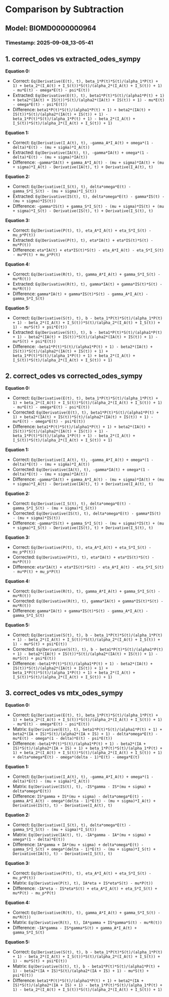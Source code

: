 
# Comparison by Subtraction
## Model: BIOMD0000000964
### Timestamp: 2025-09-08_13-05-41

## 1. correct_odes vs extracted_odes_sympy

**Equation 0:**
- Correct:   `Eq(Derivative(E(t), t), beta_1*P(t)*S(t)/(alpha_1*P(t) + 1) + beta_2*(I_A(t) + I_S(t))*S(t)/(alpha_2*(I_A(t) + I_S(t)) + 1) - mu*E(t) - omega*E(t) - psi*E(t))`
- Extracted: `Eq(Derivative(E(t), t), beta1*P(t)*S(t)/(alpha1*P(t) + 1) + beta2*(IA(t) + IS(t))*S(t)/(alpha2*(IA(t) + IS(t)) + 1) - mu*E(t) - omega*E(t) - psi*E(t))`
- Difference: `beta1*P(t)*S(t)/(alpha1*P(t) + 1) + beta2*(IA(t) + IS(t))*S(t)/(alpha2*(IA(t) + IS(t)) + 1) - beta_1*P(t)*S(t)/(alpha_1*P(t) + 1) - beta_2*(I_A(t) + I_S(t))*S(t)/(alpha_2*(I_A(t) + I_S(t)) + 1)`

**Equation 1:**
- Correct:   `Eq(Derivative(I_A(t), t), -gamma_A*I_A(t) + omega*(1 - delta)*E(t) - (mu + sigma)*I_A(t))`
- Extracted: `Eq(Derivative(IA(t), t), -gamma*IA(t) + omega*(1 - delta)*E(t) - (mu + sigma)*IA(t))`
- Difference: `-gamma*IA(t) + gamma_A*I_A(t) - (mu + sigma)*IA(t) + (mu + sigma)*I_A(t) - Derivative(IA(t), t) + Derivative(I_A(t), t)`

**Equation 2:**
- Correct:   `Eq(Derivative(I_S(t), t), delta*omega*E(t) - gamma_S*I_S(t) - (mu + sigma)*I_S(t))`
- Extracted: `Eq(Derivative(IS(t), t), delta*omega*E(t) - gamma*IS(t) - (mu + sigma)*IS(t))`
- Difference: `-gamma*IS(t) + gamma_S*I_S(t) - (mu + sigma)*IS(t) + (mu + sigma)*I_S(t) - Derivative(IS(t), t) + Derivative(I_S(t), t)`

**Equation 3:**
- Correct:   `Eq(Derivative(P(t), t), eta_A*I_A(t) + eta_S*I_S(t) - mu_p*P(t))`
- Extracted: `Eq(Derivative(P(t), t), eta*IA(t) + eta*IS(t)*S(t) - mu*P(t))`
- Difference: `eta*IA(t) + eta*IS(t)*S(t) - eta_A*I_A(t) - eta_S*I_S(t) - mu*P(t) + mu_p*P(t)`

**Equation 4:**
- Correct:   `Eq(Derivative(R(t), t), gamma_A*I_A(t) + gamma_S*I_S(t) - mu*R(t))`
- Extracted: `Eq(Derivative(R(t), t), gamma*IA(t) + gamma*IS(t)*S(t) - mu*R(t))`
- Difference: `gamma*IA(t) + gamma*IS(t)*S(t) - gamma_A*I_A(t) - gamma_S*I_S(t)`

**Equation 5:**
- Correct:   `Eq(Derivative(S(t), t), b - beta_1*P(t)*S(t)/(alpha_1*P(t) + 1) - beta_2*(I_A(t) + I_S(t))*S(t)/(alpha_2*(I_A(t) + I_S(t)) + 1) - mu*S(t) + psi*E(t))`
- Extracted: `Eq(Derivative(S(t), t), b - beta1*P(t)*S(t)/(alpha1*P(t) + 1) - beta2*(IA(t) + IS(t))*S(t)/(alpha2*(IA(t) + IS(t)) + 1) - mu*S(t) + psi*E(t))`
- Difference: `-beta1*P(t)*S(t)/(alpha1*P(t) + 1) - beta2*(IA(t) + IS(t))*S(t)/(alpha2*(IA(t) + IS(t)) + 1) + beta_1*P(t)*S(t)/(alpha_1*P(t) + 1) + beta_2*(I_A(t) + I_S(t))*S(t)/(alpha_2*(I_A(t) + I_S(t)) + 1)`

## 2. correct_odes vs corrected_odes_sympy

**Equation 0:**
- Correct: `Eq(Derivative(E(t), t), beta_1*P(t)*S(t)/(alpha_1*P(t) + 1) + beta_2*(I_A(t) + I_S(t))*S(t)/(alpha_2*(I_A(t) + I_S(t)) + 1) - mu*E(t) - omega*E(t) - psi*E(t))`
- Corrected: `Eq(Derivative(E(t), t), beta1*P(t)*S(t)/(alpha1*P(t) + 1) + beta2*(IA(t) + IS(t))*S(t)/(alpha2*(IA(t) + IS(t)) + 1) - mu*E(t) - omega*E(t) - psi*E(t))`
- Difference: `beta1*P(t)*S(t)/(alpha1*P(t) + 1) + beta2*(IA(t) + IS(t))*S(t)/(alpha2*(IA(t) + IS(t)) + 1) - beta_1*P(t)*S(t)/(alpha_1*P(t) + 1) - beta_2*(I_A(t) + I_S(t))*S(t)/(alpha_2*(I_A(t) + I_S(t)) + 1)`

**Equation 1:**
- Correct: `Eq(Derivative(I_A(t), t), -gamma_A*I_A(t) + omega*(1 - delta)*E(t) - (mu + sigma)*I_A(t))`
- Corrected: `Eq(Derivative(IA(t), t), -gamma*IA(t) + omega*(1 - delta)*E(t) - (mu + sigma)*IA(t))`
- Difference: `-gamma*IA(t) + gamma_A*I_A(t) - (mu + sigma)*IA(t) + (mu + sigma)*I_A(t) - Derivative(IA(t), t) + Derivative(I_A(t), t)`

**Equation 2:**
- Correct: `Eq(Derivative(I_S(t), t), delta*omega*E(t) - gamma_S*I_S(t) - (mu + sigma)*I_S(t))`
- Corrected: `Eq(Derivative(IS(t), t), delta*omega*E(t) - gamma*IS(t) - (mu + sigma)*IS(t))`
- Difference: `-gamma*IS(t) + gamma_S*I_S(t) - (mu + sigma)*IS(t) + (mu + sigma)*I_S(t) - Derivative(IS(t), t) + Derivative(I_S(t), t)`

**Equation 3:**
- Correct: `Eq(Derivative(P(t), t), eta_A*I_A(t) + eta_S*I_S(t) - mu_p*P(t))`
- Corrected: `Eq(Derivative(P(t), t), eta*IA(t) + eta*IS(t)*S(t) - mu*P(t))`
- Difference: `eta*IA(t) + eta*IS(t)*S(t) - eta_A*I_A(t) - eta_S*I_S(t) - mu*P(t) + mu_p*P(t)`

**Equation 4:**
- Correct: `Eq(Derivative(R(t), t), gamma_A*I_A(t) + gamma_S*I_S(t) - mu*R(t))`
- Corrected: `Eq(Derivative(R(t), t), gamma*IA(t) + gamma*IS(t)*S(t) - mu*R(t))`
- Difference: `gamma*IA(t) + gamma*IS(t)*S(t) - gamma_A*I_A(t) - gamma_S*I_S(t)`

**Equation 5:**
- Correct: `Eq(Derivative(S(t), t), b - beta_1*P(t)*S(t)/(alpha_1*P(t) + 1) - beta_2*(I_A(t) + I_S(t))*S(t)/(alpha_2*(I_A(t) + I_S(t)) + 1) - mu*S(t) + psi*E(t))`
- Corrected: `Eq(Derivative(S(t), t), b - beta1*P(t)*S(t)/(alpha1*P(t) + 1) - beta2*(IA(t) + IS(t))*S(t)/(alpha2*(IA(t) + IS(t)) + 1) - mu*S(t) + psi*E(t))`
- Difference: `-beta1*P(t)*S(t)/(alpha1*P(t) + 1) - beta2*(IA(t) + IS(t))*S(t)/(alpha2*(IA(t) + IS(t)) + 1) + beta_1*P(t)*S(t)/(alpha_1*P(t) + 1) + beta_2*(I_A(t) + I_S(t))*S(t)/(alpha_2*(I_A(t) + I_S(t)) + 1)`

## 3. correct_odes vs mtx_odes_sympy

**Equation 0:**
- Correct: `Eq(Derivative(E(t), t), beta_1*P(t)*S(t)/(alpha_1*P(t) + 1) + beta_2*(I_A(t) + I_S(t))*S(t)/(alpha_2*(I_A(t) + I_S(t)) + 1) - mu*E(t) - omega*E(t) - psi*E(t))`
- Matrix:  `Eq(Derivative(E(t), t), beta1*P(t)*S(t)/(alpha1*P(t) + 1) + beta2*(IA + IS)*S(t)/(alpha2*(IA + IS) + 1) - delta*omega*E(t) - mu*E(t) - omega*(1 - delta)*E(t) - psi*E(t))`
- Difference: `-beta1*P(t)*S(t)/(alpha1*P(t) + 1) - beta2*(IA + IS)*S(t)/(alpha2*(IA + IS) + 1) + beta_1*P(t)*S(t)/(alpha_1*P(t) + 1) + beta_2*(I_A(t) + I_S(t))*S(t)/(alpha_2*(I_A(t) + I_S(t)) + 1) + delta*omega*E(t) - omega*(delta - 1)*E(t) - omega*E(t)`

**Equation 1:**
- Correct: `Eq(Derivative(I_A(t), t), -gamma_A*I_A(t) + omega*(1 - delta)*E(t) - (mu + sigma)*I_A(t))`
- Matrix:  `Eq(Derivative(IS(t), t), -IS*gamma - IS*(mu + sigma) + delta*omega*E(t))`
- Difference: `IS*gamma + IS*(mu + sigma) - delta*omega*E(t) - gamma_A*I_A(t) - omega*(delta - 1)*E(t) - (mu + sigma)*I_A(t) + Derivative(IS(t), t) - Derivative(I_A(t), t)`

**Equation 2:**
- Correct: `Eq(Derivative(I_S(t), t), delta*omega*E(t) - gamma_S*I_S(t) - (mu + sigma)*I_S(t))`
- Matrix:  `Eq(Derivative(IA(t), t), -IA*gamma - IA*(mu + sigma) + omega*(1 - delta)*E(t))`
- Difference: `IA*gamma + IA*(mu + sigma) + delta*omega*E(t) - gamma_S*I_S(t) + omega*(delta - 1)*E(t) - (mu + sigma)*I_S(t) + Derivative(IA(t), t) - Derivative(I_S(t), t)`

**Equation 3:**
- Correct: `Eq(Derivative(P(t), t), eta_A*I_A(t) + eta_S*I_S(t) - mu_p*P(t))`
- Matrix:  `Eq(Derivative(P(t), t), IA*eta + IS*eta*S(t) - mu*P(t))`
- Difference: `-IA*eta - IS*eta*S(t) + eta_A*I_A(t) + eta_S*I_S(t) + mu*P(t) - mu_p*P(t)`

**Equation 4:**
- Correct: `Eq(Derivative(R(t), t), gamma_A*I_A(t) + gamma_S*I_S(t) - mu*R(t))`
- Matrix:  `Eq(Derivative(R(t), t), IA*gamma + IS*gamma*S(t) - mu*R(t))`
- Difference: `-IA*gamma - IS*gamma*S(t) + gamma_A*I_A(t) + gamma_S*I_S(t)`

**Equation 5:**
- Correct: `Eq(Derivative(S(t), t), b - beta_1*P(t)*S(t)/(alpha_1*P(t) + 1) - beta_2*(I_A(t) + I_S(t))*S(t)/(alpha_2*(I_A(t) + I_S(t)) + 1) - mu*S(t) + psi*E(t))`
- Matrix:  `Eq(Derivative(S(t), t), b - beta1*P(t)*S(t)/(alpha1*P(t) + 1) - beta2*(IA + IS)*S(t)/(alpha2*(IA + IS) + 1) - mu*S(t) + psi*E(t))`
- Difference: `beta1*P(t)*S(t)/(alpha1*P(t) + 1) + beta2*(IA + IS)*S(t)/(alpha2*(IA + IS) + 1) - beta_1*P(t)*S(t)/(alpha_1*P(t) + 1) - beta_2*(I_A(t) + I_S(t))*S(t)/(alpha_2*(I_A(t) + I_S(t)) + 1)`


